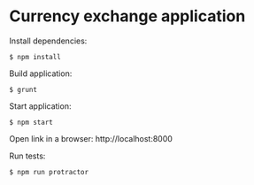 # Currency exchange application

Install dependencies:

``$ npm install``

Build application:

``$ grunt``

Start application:

``$ npm start``

Open link in a browser: http://localhost:8000

Run tests:

``$ npm run protractor``